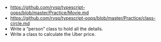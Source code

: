 + https://github.com/rvsp/typescript-oops/blob/master/Practice/Movie.md
+ https://github.com/rvsp/typescript-oops/blob/master/Practice/class-circle.md
+ Write a “person” class to hold all the details.
+ Write a class to calculate the Uber price.